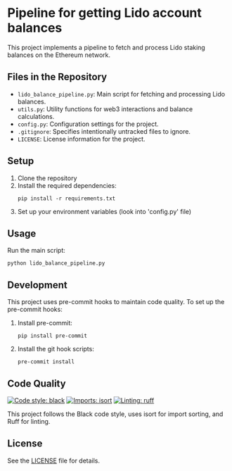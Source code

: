 # Pipeline for getting Lido account balances

This project implements a pipeline to fetch and process Lido staking balances on the Ethereum network.

## Files in the Repository

- `lido_balance_pipeline.py`: Main script for fetching and processing Lido balances.
- `utils.py`: Utility functions for web3 interactions and balance calculations.
- `config.py`: Configuration settings for the project.
- `.gitignore`: Specifies intentionally untracked files to ignore.
- `LICENSE`: License information for the project.

## Setup

1. Clone the repository
2. Install the required dependencies:
   ```
   pip install -r requirements.txt
   ```
3. Set up your environment variables (look into 'config.py' file)

## Usage

Run the main script:

```
python lido_balance_pipeline.py
```

## Development

This project uses pre-commit hooks to maintain code quality. To set up the pre-commit hooks:

1. Install pre-commit:
   ```
   pip install pre-commit
   ```
2. Install the git hook scripts:
   ```
   pre-commit install
   ```

## Code Quality

[![Code style: black](https://img.shields.io/badge/code%20style-black-000000.svg)](https://github.com/psf/black)
[![Imports: isort](https://img.shields.io/badge/%20imports-isort-%231674b1?style=flat&labelColor=ef8336)](https://pycqa.github.io/isort/)
[![Linting: ruff](https://img.shields.io/badge/linting-ruff-purple)](https://github.com/astral-sh/ruff)

This project follows the Black code style, uses isort for import sorting, and Ruff for linting.

## License

See the [LICENSE](LICENSE) file for details.

